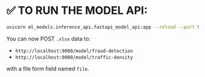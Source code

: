 
# ✅ TO RUN THE MODEL API:

```bash
uvicorn ml_models.inference_api.fastapi_model_api:app --reload --port 9000
```

You can now POST `.xlsx` data to:
- `http://localhost:9000/model/fraud-detection`
- `http://localhost:9000/model/traffic-density`

with a file form field named `file`.
